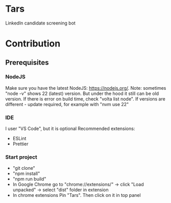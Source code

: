 # Tars

LinkedIn candidate screening bot

# Contribution

## Prerequisites

### NodeJS

Make sure you have the latest NodeJS: https://nodejs.org/.
Note: sometimes "node -v" shows 22 (latest) version. But under the hood it still can be old version. If there is error on build time, check "volta list node". If versions are different - update required, for example with "nvm use 22"

### IDE

I user "VS Code", but it is optional
Recommended extensions:

- ESLint
- Prettier

### Start project

- "git clone"
- "npm install"
- "npm run build"
- In Google Chrome go to "chrome://extensions/" -> click "Load unpacked" -> select "dist" folder in extension
- In chrome extensions Pin "Tars". Then click on it in top panel
